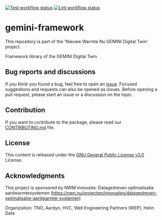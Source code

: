 [![Test workflow status](https://github.com/GEMINI-Digital-Twin/gemini-framework/actions/workflows/python_test.yaml/badge.svg?branch=main)](https://github.com/GEMINI-Digital-Twin/gemini-framework/actions/workflows/python_test.yaml?query=branch%3Amain)
[![Lint workflow status](https://github.com/GEMINI-Digital-Twin/gemini-framework/actions/workflows/python_lint.yaml/badge.svg?branch=main)](https://github.com/GEMINI-Digital-Twin/gemini-framework/actions/workflows/python_lint.yaml?query=branch%3Amain)



# gemini-framework

This repository is part of the 'Nieuwe Warmte Nu GEMINI Digital Twin' project. 

Framework library of the GEMINI Digital Twin


## Bug reports and discussions

If you think you found a bug, feel free to open an [issue](https://github.com/GEMINI-Digital-Twin/gemini-framework/issues).
Focused suggestions and requests can also be opened as issues. Before opening a pull request, please start an issue or a discussion on the topic.

## Contribution

If you want to contribute to the package, please read our [CONTRIBUTING.md](https://github.com/GEMINI-Digital-Twin/gemini-framework/blob/main/CONTRIBUTING.md) file.

## License

This content is released under the [GNU General Public License v3.0](https://www.gnu.org/licenses/gpl-3.0.html) License.


## Acknowledgments
This project is sponsored by NWM innovatie: Datagedreven optimalisatie aardwarmtesystemen
(https://nwn.nu/projecten/innovaties/datagedreven-optimalisatie-aardwarmte-systemen)

Organization: TNO, Aardyn, HVC, Well Engineering Partners (WEP), Helin Data